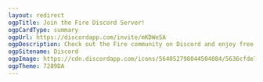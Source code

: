 ```yaml
---
layout: redirect
ogpTitle: Join the Fire Discord Server!
ogpCardType: summary
ogpUrl: https://discordapp.com/invite/mKDWeSA
ogpDescription: Check out the Fire community on Discord and enjoy free voice and text chat.
ogpSitename: Discord
ogpImage: https://cdn.discordapp.com/icons/564052798044504084/5636cfde738971405e9d43201806d06c.png?size=1024
ogpTheme: 7289DA
---
```

